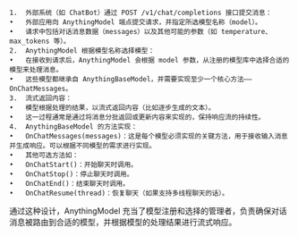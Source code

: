 	1.	外部系统（如 ChatBot）通过 POST /v1/chat/completions 接口提交消息：
	•	外部应用向 AnythingModel 端点提交请求，并指定所选模型名称（model）。
	•	请求中包括对话消息数据（messages）以及其他可能的参数（如 temperature、max_tokens 等）。
	2.	AnythingModel 根据模型名称选择模型：
	•	在接收到请求后，AnythingModel 会根据 model 参数，从注册的模型库中选择合适的模型来处理消息。
	•	这些模型都继承自 AnythingBaseModel，并需要实现至少一个核心方法——OnChatMessages。
	3.	流式返回内容：
	•	模型根据处理的结果，以流式返回内容（比如逐步生成的文本）。
	•	这一过程通常是通过将消息分批返回或更新内容来实现的，保持响应流的持续性。
	4.	AnythingBaseModel 的方法实现：
	•	OnChatMessages(messages)：这是每个模型必须实现的关键方法，用于接收输入消息并生成响应。可以根据不同模型的需求进行实现。
	•	其他可选方法如：
	•	OnChatStart()：开始聊天时调用。
	•	OnChatStop()：停止聊天时调用。
	•	OnChatEnd()：结束聊天时调用。
	•	OnChatResume(thread)：恢复聊天（如果支持多线程聊天的话）。

通过这种设计，AnythingModel 充当了模型注册和选择的管理者，负责确保对话消息被路由到合适的模型，并根据模型的处理结果进行流式响应。
